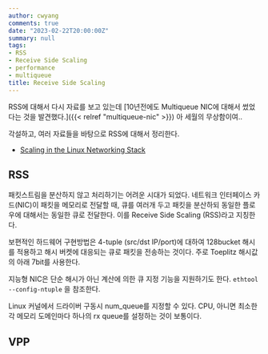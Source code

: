 ```yaml
---
author: cwyang
comments: true
date: "2023-02-22T20:00:00Z"
summary: null
tags:
- RSS
- Receive Side Scaling
- performance
- multiqueue
title: Receive Side Scaling
---
```

RSS에 대해서 다시 자료를 보고 있는데
[10년전에도 Multiqueue NIC에 대해서 썼었다는 것을 발견했다.]({{< relref "multiqueue-nic" >}})
아 세월의 무상함이여..

각설하고, 여러 자료들을 바탕으로 RSS에 대해서 정리한다.
- [Scaling in the Linux Networking Stack](https://www.kernel.org/doc/Documentation/networking/scaling.txt)

## RSS

패킷스트림을 분산하지 않고 처리하기는 어려운 시대가 되었다.
네트워크 인터페이스 카드(NIC)이 패킷을 메모리로 전달할 때,
큐를 여러개 두고 패킷을 분산하되 동일한 플로우에 대해서는 동일한 큐로 전달한다.
이를 Receive Side Scaling (RSS)라고 지칭한다.

보편적인 하드웨어 구현방법은 4-tuple (src/dst IP/port)에 대하여 128bucket 해시를 적용하고
해시 버켓에 대응되는 큐로 패킷을 전송하는 것이다.
주로 Toeplitz 해시값의 아래 7bit를 사용한다.

지능형 NIC은 단순 해시가 아닌 계산에 의한 큐 지정 기능을 지원하기도 한다.
`ethtool --config-ntuple` 을 참조한다.

Linux 커널에서 드라이버 구동시 num_queue를 지정할 수 있다.
CPU, 아니면 최소한 각 메모리 도메인마다 하나의 rx queue를 설정하는 것이 보통이다. 

## VPP 

